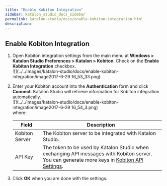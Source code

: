 ```yaml
---
title: "Enable Kobiton Integration" 
sidebar: katalon_studio_docs_sidebar
permalink: katalon-studio/docs/enable-kobiton-integration.html 
description: 
---
```

Enable Kobiton Integration
--------------------------

1.  Open Kobiton integration settings from the main menu at **Windows > Katalon Studio Preferences > Katalon > Kobiton**. Check on the **Enable Kobiton Integration** checkbox.  
    ![](../../images/katalon-studio/docs/enable-kobiton-integration/image2017-6-29 16_53_33.png)  
    
2.  Enter your Kobiton account into the **Authentication** form and click **Connect**. Katalon Studio will retrieve information for Kobiton integration automatically.  
    ![](../../images/katalon-studio/docs/enable-kobiton-integration/image2017-6-29 16_54_3.png)  
    where:
    
    <table class="" style="table-layout: fixed;"><thead><tr><th class="" style="">Field</th><th class="" style="">Description</th></tr></thead><tbody class="" style=""><tr class="" style=""><td class="" style="">Kobiton Server</td><td class="" style="">The Kobiton server to be integrated with Katalon Studio.</td></tr><tr class="" style=""><td class="" style="">API Key</td><td class="" style="">The token to be used by Katalon Studio when exchanging API messages with Kobiton server. You can generate more keys in <a class="" href="https://portal.kobiton.com/settings/keys" rel="nofollow" style="">Kobiton API Settings</a>.</td></tr></tbody></table>
    
      
      
    
3.  Click **OK** when you are done with the settings.